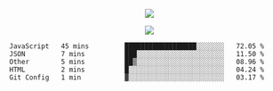 <p align="center">
  <img src="https://fs-01.cyberdrop.cc/wallhaven-dpgrqo_1365x580-qR6v1Myt.png">
</p>

<p align="center">
  <img src="https://lanyard-profile-readme.vercel.app/api/287977955240706060">
</p>

<!--START_SECTION:waka-->
```text
JavaScript   45 mins         ██████████████████░░░░░░░   72.05 % 
JSON         7 mins          ███░░░░░░░░░░░░░░░░░░░░░░   11.50 % 
Other        5 mins          ██▒░░░░░░░░░░░░░░░░░░░░░░   08.96 % 
HTML         2 mins          █░░░░░░░░░░░░░░░░░░░░░░░░   04.24 % 
Git Config   1 min           ▓░░░░░░░░░░░░░░░░░░░░░░░░   03.17 % 
```
<!--END_SECTION:waka-->
